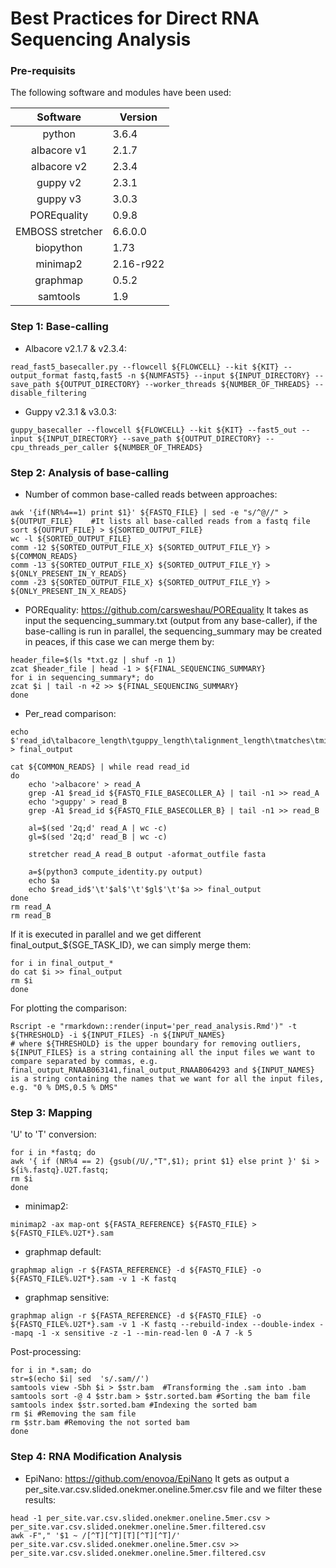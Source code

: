 # Best Practices for Direct RNA Sequencing Analysis

### Pre-requisits

The following software and modules have been used:

|**Software**| **Version** |
|:---------:|-------------|
| python    | 3.6.4 |
| albacore v1 | 2.1.7 |
| albacore v2 | 2.3.4 |
| guppy v2 | 2.3.1  |
| guppy v3  | 3.0.3  |
| POREquality | 0.9.8 |
| EMBOSS stretcher | 6.6.0.0 |
| biopython | 1.73 |
| minimap2  | 2.16-r922    |
| graphmap  | 0.5.2  |
| samtools | 1.9 |


### Step 1: Base-calling

* Albacore v2.1.7 & v2.3.4:
```{r, engine='bash', count_lines}
read_fast5_basecaller.py --flowcell ${FLOWCELL} --kit ${KIT} --output_format fastq,fast5 -n ${NUMFAST5} --input ${INPUT_DIRECTORY} --save_path ${OUTPUT_DIRECTORY} --worker_threads ${NUMBER_OF_THREADS} --disable_filtering
```

* Guppy v2.3.1 & v3.0.3:
```{r, engine='bash', count_lines}
guppy_basecaller --flowcell ${FLOWCELL} --kit ${KIT} --fast5_out --input ${INPUT_DIRECTORY} --save_path ${OUTPUT_DIRECTORY} --cpu_threads_per_caller ${NUMBER_OF_THREADS}
```
### Step 2: Analysis of base-calling

* Number of common base-called reads between approaches:
```{r, engine='bash', count_lines}
awk '{if(NR%4==1) print $1}' ${FASTQ_FILE} | sed -e "s/^@//" > ${OUTPUT_FILE}    #It lists all base-called reads from a fastq file
sort ${OUTPUT_FILE} > ${SORTED_OUTPUT_FILE}
wc -l ${SORTED_OUTPUT_FILE}
comm -12 ${SORTED_OUTPUT_FILE_X} ${SORTED_OUTPUT_FILE_Y} > ${COMMON_READS}
comm -13 ${SORTED_OUTPUT_FILE_X} ${SORTED_OUTPUT_FILE_Y} > ${ONLY_PRESENT_IN_Y_READS}
comm -23 ${SORTED_OUTPUT_FILE_X} ${SORTED_OUTPUT_FILE_Y} > ${ONLY_PRESENT_IN_X_READS}
```
* POREquality:
https://github.com/carsweshau/POREquality
It takes as input the sequencing_summary.txt (output from any base-caller), if the base-calling is run in parallel, the sequencing_summary may be created in peaces, if this case we can merge them by:
```{r, engine='bash', count_lines}
header_file=$(ls *txt.gz | shuf -n 1)
zcat $header_file | head -1 > ${FINAL_SEQUENCING_SUMMARY}
for i in sequencing_summary*; do
zcat $i | tail -n +2 >> ${FINAL_SEQUENCING_SUMMARY}
done
```
* Per_read comparison:
```{r, engine='bash', count_lines}
echo $'read_id\talbacore_length\tguppy_length\talignment_length\tmatches\tmismatches\tgaps_albacore\tgaps_guppy\tseq_id\tgaps_albacore_50\tgaps_guppy_50\tinsertions\tdeletions\tinsertions_50\tdeletions_50' > final_output

cat ${COMMON_READS} | while read read_id
do	
	echo '>albacore' > read_A
	grep -A1 $read_id ${FASTQ_FILE_BASECOLLER_A} | tail -n1 >> read_A
	echo '>guppy' > read_B
	grep -A1 $read_id ${FASTQ_FILE_BASECOLLER_B} | tail -n1 >> read_B

	al=$(sed '2q;d' read_A | wc -c)
	gl=$(sed '2q;d' read_B | wc -c)

	stretcher read_A read_B output -aformat_outfile fasta

	a=$(python3 compute_identity.py output)
	echo $a
	echo $read_id$'\t'$al$'\t'$gl$'\t'$a >> final_output
done
rm read_A
rm read_B
```
If it is executed in parallel and we get different final_output_${SGE_TASK_ID}, we can simply merge them:
```{r, engine='bash', count_lines}
for i in final_output_*
do cat $i >> final_output
rm $i
done
```
For plotting the comparison:
```{r, engine='bash', count_lines}
Rscript -e "rmarkdown::render(input='per_read_analysis.Rmd')" -t ${THRESHOLD} -i ${INPUT_FILES} -n ${INPUT_NAMES}
# where ${THRESHOLD} is the upper boundary for removing outliers, ${INPUT_FILES} is a string containing all the input files we want to compare separated by commas, e.g. final_output_RNAAB063141,final_output_RNAAB064293 and ${INPUT_NAMES} is a string containing the names that we want for all the input files, e.g. "0 % DMS,0.5 % DMS"
```

### Step 3: Mapping

'U' to 'T' conversion:
```{r, engine='bash', count_lines}
for i in *fastq; do
awk '{ if (NR%4 == 2) {gsub(/U/,"T",$1); print $1} else print }' $i > ${i%.fastq}.U2T.fastq;
rm $i
done
```
* minimap2:
```{r, engine='bash', count_lines}
minimap2 -ax map-ont ${FASTA_REFERENCE} ${FASTQ_FILE} > ${FASTQ_FILE%.U2T*}.sam
```

* graphmap default:
```{r, engine='bash', count_lines}
graphmap align -r ${FASTA_REFERENCE} -d ${FASTQ_FILE} -o ${FASTQ_FILE%.U2T*}.sam -v 1 -K fastq
```

* graphmap sensitive:
```{r, engine='bash', count_lines}
graphmap align -r ${FASTA_REFERENCE} -d ${FASTQ_FILE} -o ${FASTQ_FILE%.U2T*}.sam -v 1 -K fastq --rebuild-index --double-index --mapq -1 -x sensitive -z -1 --min-read-len 0 -A 7 -k 5
```

Post-processing:
```{r, engine='bash', count_lines}
for i in *.sam; do
str=$(echo $i| sed  's/.sam//')
samtools view -Sbh $i > $str.bam  #Transforming the .sam into .bam
samtools sort -@ 4 $str.bam > $str.sorted.bam #Sorting the bam file
samtools index $str.sorted.bam #Indexing the sorted bam
rm $i #Removing the sam file
rm $str.bam #Removing the not sorted bam
done
```


### Step 4: RNA Modification Analysis

* EpiNano: https://github.com/enovoa/EpiNano 
It gets as output a per_site.var.csv.slided.onekmer.oneline.5mer.csv file and we filter these results:
```{r, engine='bash', count_lines}
head -1 per_site.var.csv.slided.onekmer.oneline.5mer.csv > per_site.var.csv.slided.onekmer.oneline.5mer.filtered.csv
awk -F"," '$1 ~ /[^T][^T][T][^T][^T]/' per_site.var.csv.slided.onekmer.oneline.5mer.csv >> per_site.var.csv.slided.onekmer.oneline.5mer.filtered.csv
```


